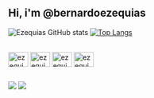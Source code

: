 ## Hi, i'm @bernardoezequias

![Ezequias GitHub stats](https://github-readme-stats.vercel.app/api?username=bernardoezequias&show_icons=true&theme=gruvbox)
[![Top Langs](https://github-readme-stats.vercel.app/api/top-langs/?username=bernardoezequias&layout=compact&theme=gruvbox)](https://github.com/bernardoezequias)

<div style="display: inline_block"><br>
<img align="center" alt="ezequias-py" height="30" width="40" src="https://cdn.jsdelivr.net/gh/devicons/devicon/icons/python/python-original.svg">
<img align="center" alt="ezequias-java" height="30" width="40" src="https://cdn.jsdelivr.net/gh/devicons/devicon/icons/java/java-original.svg">
<img align="center" alt="ezequias-spring" height="30" width="40" src="https://cdn.jsdelivr.net/gh/devicons/devicon/icons/spring/spring-original.svg">
<img align="center" alt="ezequias-postgresql" height="30" width="40" src="https://cdn.jsdelivr.net/gh/devicons/devicon/icons/postgresql/postgresql-original.svg">
</div>

##

<div>
<a href = "mailto:ezequias.bernardo@ccc.ufcg.edu.br"><img src="https://img.shields.io/badge/-Gmail-%23333?style=for-the-badge&logo=gmail&logoColor=white" target="_blank"></a>
 <a href="https://www.linkedin.com/in/ezequias-bernardo-30b207188/" target="_blank"><img src="https://img.shields.io/badge/-LinkedIn-%230077B5?style=for-the-badge&logo=linkedin&logoColor=white" target="_blank"></a>
</div>
